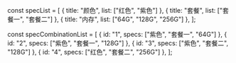 const specList = [
  { title: "颜色", list: ["红色", "紫色"] },
  { title: "套餐", list: ["套餐一", "套餐二"] },
  { title: "内存", list: ["64G", "128G", "256G"] },
];

const specCombinationList = [
  { id: "1", specs: ["紫色", "套餐一", "64G"] },
  { id: "2", specs: ["紫色", "套餐一", "128G"] },
  { id: "3", specs: ["紫色", "套餐二", "128G"] },
  { id: "4", specs: ["红色", "套餐二", "256G"] },
];

